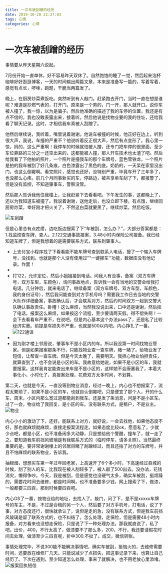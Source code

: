 ```yaml
---
title: 一次车被刮蹭的经历
date: 2019-10-20 22:27:03
tags: 心情
categories: 心情
---
```


# 一次车被刮蹭的经历

事情要从昨天星期六说起。

7月份开始一直单休，好不容易昨天双休了。自然饱饱的睡了一觉，然后起来泡杯咖啡好好逛逛博客，一天的时间输出两篇文章，本来是准备写一篇的，写着写着，感觉有点长，啰嗦，跑题，干脆当两篇发了。

晚上，在厨房炒菜煮饭吃。突然听到有人敲门。赶紧跑去开门，当时一直在想是谁呢？难道是抄燃气表的，打开门。原来是一个男的，门一开，那人就开口。说你车被人撞了，我一惊，以为是骗子。然后他准确的描述了我的车停的位置，我还是有点不信的，我也没敢表露出来，接着听。然后他说是找物业要的我的住址，还给我看了聊天记录。这时，才相信我车真被人刮蹭了。

他然后继续说，我听着，嘴里说着谢谢。他说车被撞的时候，他正好在边上，听到很大声，我说，车撞的严重不？他说听着反正很大声，然后有点变形了。我心里一惊，妈的，这么严重啊！我停车的时候就怕被人蹭，还专门把车停的很里面，至少车位靠路的三分之一还空出来的，这都能被人撞，那人开车技术也太渣了吧。然后给我看了下他拍的照片，一个照片是撞我车的那个车牌号，蓝色雪铁龙，一个照片是拍的我车被刮了好几条痕，白色漆露出了黑色的底。奶奶的，一天呆在家里没出门，也这么倒霉啊。看完照片，感觉也还好，没特别严重，毕竟车开了三年多了，也没那么心疼。前几个月同事新买的车，停路边，被共享单车刮了下，都报警了，但是没有监控，不知道肇事车，警察没管。

然后那人告诉我他住我楼上，让我赶紧下去看看吧。下午发生的事，这都晚上了，还以为我知道车被撞了。我说着谢谢，送他走后，也没立即下楼，有点饿，继续回厨房炒菜，幸好刚才把火关了，不然这白菜就要黑了。继续炒菜，然后吃饭。

<!-- more -->

![车刮蹭](/images/车刮蹭1.jpg)


但是心里总有点疙瘩，边吃饭边搜索了下“车被刮，怎么办？”，大部分答案都是：1.找监控查车牌，查人。2.122交通事故报案，3.48小时内保险公司报备。我已经知道车牌了，但是我想着的是需要联系方式，联系到肇事人。

- 上支付宝小程序找了下看看能不能车牌号查到联系人电话，搜了一个输入车牌号，没找到。也就是那个人没有使用过""一键挪车''功能，数据库没有他记录。作罢！
-
- 打122，允许定位，然后小姐姐接到电话。问我人有没事，备案（双方车牌号，双方车型，车颜色），询问事故地点，告诉我一会有当地的交警会给我打电话。几分钟后，就来电话了，继续备案（双方车牌号，双方车型，车颜色，我的身份证号），然后我问能查到对方手机号吗？需要我工作日去当地的交警大队作详细备案，事故确认后，才会联系对方，然后约时间双方一起到交警大队确认事故责任。卧槽！这么麻烦，当然我没说出来，口中还是谢谢，然后挂了电话。报案这么麻烦，如果按这个流程，至少要请两天假。得不偿失啊！一会下去看看车严重不，在说吧。但是内心基本这个办法pass了，还是私了比较经济实惠。前提是车损失不严重，也就是500以内吧。内心挣扎了一番。
![122通话](/images/车刮蹭2.jpg)
-
- 因为刚才楼上邻居说，肇事车不是小区内的车。所以我没第一时间找物业管家。但是如果报案那条不行，只能找物业查一查车牌，赌一赌了。给物业发了短信，让帮查一查车牌。但是今天太晚了，需要明天。我担心物业怕担责任，就算查到了，也不会说是小区的车。我故意给她说，如果不是小区的车，我就要报案。这样我肯定能查出来车是不是小区的，这样她不会唐塞我了，本着大事化小，小时化了，真报案处理，花费双方太多时间，不划算。

第二天，也就是今天，一直没等到物业消息，经过一晚上，内心也不想报案了，流程太繁琐了，如果不是小区的车，也就自认倒霉吧，只是便宜了那个人，开的什么车，周末，小区内那么宽过道都能刮到我车。还是发了条消息，问是不是小区车。过了一会，物业给了我回复，是小区的车。没有联系方式，是租户，不是业主。
![物业](/images/车刮蹭3.jpg)

内心小小的激动了下，还好。能联系上对方，就好说，一会去找他，如果他态度不好，那也就麻烦就麻烦，直接走报案流程走。如果态度比较ok，愿意私了，少就少点吧，都是小区，也不准备闹多大动静，只是想给他个警醒，撞车了，就一走了之。要知道我车前挡风玻璃是有我联系方式的（临时停车，请多关照）。当然最终重要的是，要非常谢谢楼上的邻居目睹了刮蹭经过，而且还拍了对方的车牌号，并且不怕麻烦的联系物业，告诉我。

抽根烟，想想买车第一年过年回老家，上高速开了6个多小时，下高速经过县城的时候，刮了别人的车，比我现在被人刮轻多了，被人敲了500出去。没办法，花钱消灾，懒得争吵。今天，我是被刮，但是感觉也没硬气太多，确实车被刮，挺烦躁的，需要花时间去维修，都是时间啊。也不准备要多少钱，网上搜索了下，做漆，一般都要三四百，那到时候要四百吧。

内心OS了一番，按物业给的地址，去找人了。敲门，问了下，是不是xxxxx车牌号的车主，不是，不过是合租的另一个人，然后要了对方手机号，打电话，说了下事，对方态度还行，很快就承认了，说但是走的急，没有联系方式，但是我车前挡风玻璃是留了联系方式的，也不纠结了，怎么处理，走保险，但是需要48小时内报备，对方看来也没想走保险，只是说了下一种处理办法。那我就直说了，私了吧。出价，400，不行太高了，做漆要不了那么多，200，不行，我还要请假花时间去处理，做漆至少三四百呢，折中300.不扯了。成交，微信转账。

事情处理完毕，不说300能不能解决事情吧，确实车被刮，挺恼火的，去维修需要时间，还要放在维修厂几天。只能说减少了点损失，把这事记录下来，也算让自己经历了。下次在遇到，至少知道怎么处理，事来了就解决，也不用老放心里添堵。
![报案回执短信](/images/车刮蹭4.jpg)